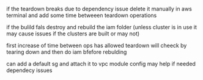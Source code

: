 if the teardown breaks due to dependency issue delete it manually in aws terminal and add some time betweeen teardown operations

if the bulild fals destroy and rebuild the iam folder (unless cluster is in use it may cause issues if the clusters are built or may not)


first increase of time between ops has allowed teardown
will cheeck by tearing down and then do iam bfefore rebulding

 

can add a default sg and attach it to vpc module config may help if needed dependecy issues










